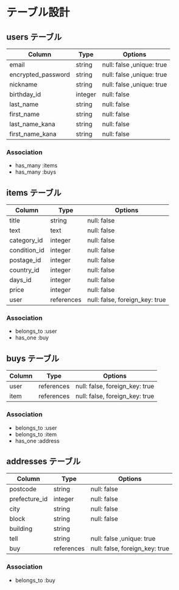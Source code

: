 # テーブル設計

## users テーブル

| Column             | Type    | Options                  |
| ------------------ | ------- | ------------------------ |
| email              | string  | null: false ,unique: true|
| encrypted_password | string  | null: false ,unique: true|
| nickname           | string  | null: false ,unique: true|
| birthday_id        | integer | null: false              |
| last_name          | string  | null: false              |
| first_name         | string  | null: false              |
| last_name_kana     | string  | null: false              |
| first_name_kana    | string  | null: false              |

### Association

- has_many :items
- has_many :buys

## items テーブル

| Column       | Type       | Options                        |
| ------------ | ---------- | ------------------------------ |
| title        | string     | null: false                    |
| text         | text       | null: false                    |
| category_id  | integer    | null: false                    |
| condition_id | integer    | null: false                    |
| postage_id   | integer    | null: false                    |
| country_id   | integer    | null: false                    |
| days_id      | integer    | null: false                    |
| price        | integer    | null: false                    |
| user         | references | null: false, foreign_key: true |

### Association

- belongs_to :user
- has_one    :buy

## buys テーブル

| Column | Type       | Options                        |
| ------ | ---------- | ------------------------------ |
| user   | references | null: false, foreign_key: true |
| item   | references | null: false, foreign_key: true |

### Association

- belongs_to :user
- belongs_to :item
- has_one    :address

## addresses テーブル

| Column        | Type       | Options                        |
| ------------- | ---------- | ------------------------------ |
| postcode      | string     | null: false                    |
| prefecture_id | integer    | null: false                    |
| city          | string     | null: false                    |
| block         | string     | null: false                    |
| building      | string     |                                |
| tell          | string     | null: false ,unique: true      |
| buy           | references | null: false, foreign_key: true |

### Association

- belongs_to :buy
